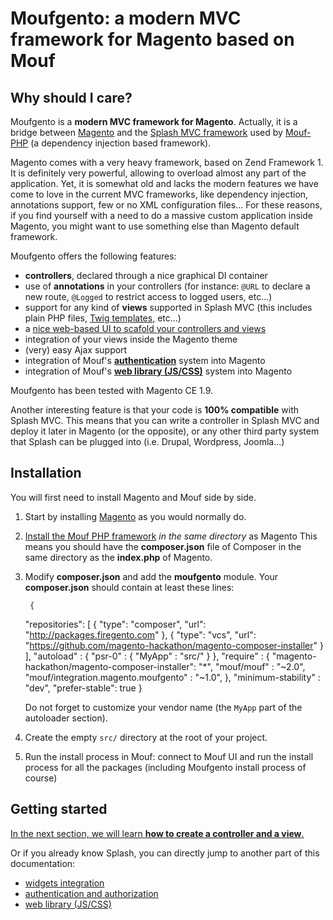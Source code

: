 Moufgento: a modern MVC framework for Magento based on Mouf
===========================================================

Why should I care?
------------------

Moufgento is a **modern MVC framework for Magento**. Actually, it is a bridge between [Magento](http://magento.com/) and the [Splash MVC framework](http://mouf-php.com/packages/mouf/mvc.splash/index.md)
used by [Mouf-PHP](http://mouf-php.com) (a dependency injection based framework).

Magento comes with a very heavy framework, based on Zend Framework 1. It is definitely very powerful, allowing to overload almost any part of the application. Yet, it is somewhat old and lacks the modern features we have come to love in the current MVC frameworks, like dependency injection, annotations support, few or no XML configuration files... For these reasons, if you find yourself with a need to do a massive custom application inside Magento, you might want to use something else than Magento default framework.

Moufgento offers the following features:

- **controllers**, declared through a nice graphical DI container
- use of **annotations** in your controllers (for instance: `@URL` to declare a new route, `@Logged` to restrict access to logged users, etc...)
- support for any kind of **views** supported in Splash MVC (this includes plain PHP files, [Twig templates](http://twig.sensiolabs.org/), etc...)
- a [nice web-based UI to scafold your controllers and views](http://mouf-php.com/packages/mouf/mvc.splash/doc/writing_controllers.md)
- integration of your views inside the Magento theme
- (very) easy Ajax support
- integration of Mouf's [**authentication**](doc/authentication_and_right_management.md) system into Magento
- integration of Mouf's [**web library (JS/CSS)**](doc/scripts-and-styles.md) system into Magento

Moufgento has been tested with Magento CE 1.9.


Another interesting feature is that your code is **100% compatible** with Splash MVC. This means that you can write a controller in Splash MVC and deploy it later in Magento (or the opposite), or any other third party system that Splash can be plugged into (i.e. Drupal, Wordpress, Joomla...)

Installation
------------

You will first need to install Magento and Mouf side by side.

1. Start by installing [Magento](http://magento.com/) as you would normally do.
2. [Install the Mouf PHP framework](http://mouf-php.com/packages/mouf/mouf/doc/installing_mouf.md) _in the same directory_ as Magento
   This means you should have the **composer.json** file of Composer in the same directory as the **index.php** of Magento.
3. Modify **composer.json** and add the **moufgento** module. Your **composer.json** should contain at least these lines:

		{
      "repositories": [
        {
            "type": "composer",
            "url": "http://packages.firegento.com"
        },
        {
            "type": "vcs",
            "url": "https://github.com/magento-hackathon/magento-composer-installer"
        }
      ],
			"autoload" : {
				"psr-0" : {
					"MyApp" : "src/"
				}
			},
			"require" : {
        "magento-hackathon/magento-composer-installer": "*",
				"mouf/mouf" : "~2.0",
				"mouf/integration.magento.moufgento" : "~1.0",
			},
			"minimum-stability" : "dev",
			"prefer-stable": true
		}

   Do not forget to customize your vendor name (the `MyApp` part of the autoloader section).
4. Create the empty `src/` directory at the root of your project.
5. Run the install process in Mouf: connect to Mouf UI and run the install process for all the packages
   (including Moufgento install process of course)



Getting started
---------------

[In the next section, we will learn **how to create a controller and a view**.](doc/mvc.md)

Or if you already know Splash, you can directly jump to another part of this documentation:

- [widgets integration](doc/widgets.md)
- [authentication and authorization](doc/authentication_and_right_management.md)
- [web library (JS/CSS)](doc/scripts-and-styles.md)
